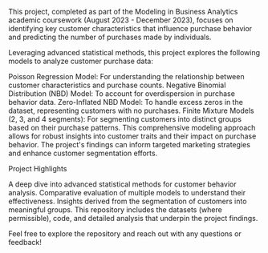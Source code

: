 

This project, completed as part of the Modeling in Business Analytics academic coursework (August 2023 - December 2023), focuses on identifying key customer characteristics that influence purchase behavior and predicting the number of purchases made by individuals.

Leveraging advanced statistical methods, this project explores the following models to analyze customer purchase data:

Poisson Regression Model: For understanding the relationship between customer characteristics and purchase counts.
Negative Binomial Distribution (NBD) Model: To account for overdispersion in purchase behavior data.
Zero-Inflated NBD Model: To handle excess zeros in the dataset, representing customers with no purchases.
Finite Mixture Models (2, 3, and 4 segments): For segmenting customers into distinct groups based on their purchase patterns.
This comprehensive modeling approach allows for robust insights into customer traits and their impact on purchase behavior. The project's findings can inform targeted marketing strategies and enhance customer segmentation efforts.

Project Highlights

A deep dive into advanced statistical methods for customer behavior analysis.
Comparative evaluation of multiple models to understand their effectiveness.
Insights derived from the segmentation of customers into meaningful groups.
This repository includes the datasets (where permissible), code, and detailed analysis that underpin the project findings.

Feel free to explore the repository and reach out with any questions or feedback!
